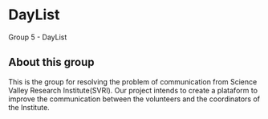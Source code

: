 # DayList
Group 5 - DayList

## About this group
This is the group for resolving the problem of communication from Science Valley Research Institute(SVRI).
Our project intends to create a plataform to improve the communication between the volunteers and the coordinators of the Institute.

